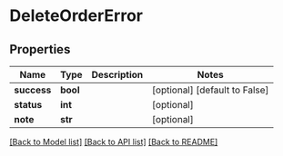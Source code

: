 # DeleteOrderError

## Properties
Name | Type | Description | Notes
------------ | ------------- | ------------- | -------------
**success** | **bool** |  | [optional] [default to False]
**status** | **int** |  | [optional] 
**note** | **str** |  | [optional] 

[[Back to Model list]](../README.md#documentation-for-models) [[Back to API list]](../README.md#documentation-for-api-endpoints) [[Back to README]](../README.md)

